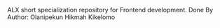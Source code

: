 ALX short specialization repository for Frontend development.
Done By Author: Olanipekun Hikmah Kikelomo 
